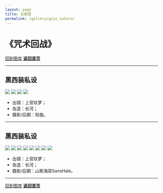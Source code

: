 ```yaml
---
layout: page
title: 五条悟
permalink: /gallery/gojo_satoru/
---
```


<haed>
    <link rel="stylesheet" href="https://www.jumern.com/css/gallery.css">
</haed>

# 《咒术回战》

[回到图库](../)
[**返回首页**](https://www.jumern.com/)

---

## 黑西装私设

<div class="horizontal">
    <img src="https://image.jumern.com/cosplay/gojo_satoru-001.jpg" />
    <img src="https://image.jumern.com/cosplay/gojo_satoru-002.jpg" />
    <img src="https://image.jumern.com/cosplay/gojo_satoru-003.jpg" />
    <img src="https://image.jumern.com/cosplay/gojo_satoru-004.jpg" />
</div>

- 出镜：上官玖梦；
- 妆造：长河；
- 摄影/后期：轻曲。

---

## 黑西装私设

<div class="horizontal">
    <img src="https://image.jumern.com/cosplay/gojo_satoru-005.jpg" />
    <img src="https://image.jumern.com/cosplay/gojo_satoru-006.jpg" />
    <img src="https://image.jumern.com/cosplay/gojo_satoru-007.jpg" />
    <img src="https://image.jumern.com/cosplay/gojo_satoru-008.jpg" />
    <img src="https://image.jumern.com/cosplay/gojo_satoru-009.jpg" />
    <img src="https://image.jumern.com/cosplay/gojo_satoru-010.jpg" />
    <img src="https://image.jumern.com/cosplay/gojo_satoru-011.jpg" />
    <img src="https://image.jumern.com/cosplay/gojo_satoru-012.jpg" />
</div>

- 出镜：上官玖梦；
- 妆造：长河；
- 摄影/后期：山斯海耳SansHale。

---

[回到图库](../)
[**返回首页**](https://www.jumern.com/)